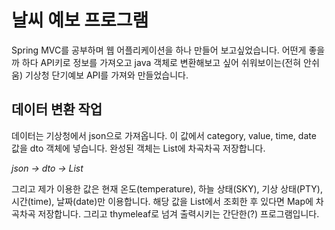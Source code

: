 # 날씨 예보 프로그램

Spring MVC를 공부하며 웹 어플리케이션을 하나 만들어 보고싶었습니다. 어떤게 좋을까 하다 API키로 정보를 가져오고 java 객체로 변환해보고 싶어 
쉬워보이는(전혀 안쉬움) 기상청 단기예보 API를 가져와 만들었습니다.

## 데이터 변환 작업

데이터는 기상청에서 json으로 가져옵니다. 이 값에서 category, value, time, date 값을 dto 객체에 넣습니다. 완성된 객체는 List에 차곡차곡 저장합니다.

*json -> dto -> List*

그리고 제가 이용한 값은 현재 온도(temperature), 하늘 상태(SKY), 기상 상태(PTY), 시간(time), 날짜(date)만 이용합니다.
해당 값을 List에서 조회한 후 있다면 Map에 차곡차곡 저장합니다. 그리고 thymeleaf로 넘겨 출력시키는 간단한(?) 프로그램입니다.
